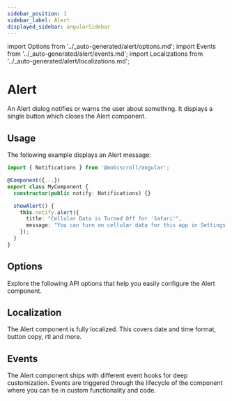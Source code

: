```yaml
---
sidebar_position: 1
sidebar_label: Alert
displayed_sidebar: angularSidebar
---
```


import Options from '../\_auto-generated/alert/options.md';
import Events from '../\_auto-generated/alert/events.md';
import Localizations from '../\_auto-generated/alert/localizations.md';

# Alert

An Alert dialog notifies or warns the user about something. It displays a single button which closes the Alert component.

## Usage

The following example displays an Alert message:

```ts
import { Notifications } from '@mobiscroll/angular';

@Component({...})
export class MyComponent {
  constructor(public notify: Notifications) {}

  showAlert() {
    this.notify.alert({
      title: "Cellular Data is Turned Off for 'Safari'",
      message: "You can turn on cellular data for this app in Settings.",
    });
  }
}
```

<div className="option-list">

## Options
Explore the following API options that help you easily configure the Alert component.

<Options />

## Localization
The Alert component is fully localized. This covers date and time format, button copy, rtl and more.

<Localizations />

## Events
The Alert component ships with different event hooks for deep customization. Events are triggered through the lifecycle of the component where you can tie in custom functionality and code.

<Events />

</div>
